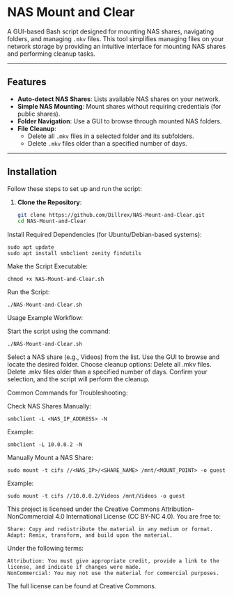 # NAS Mount and Clear

A GUI-based Bash script designed for mounting NAS shares, navigating folders, and managing `.mkv` files. This tool simplifies managing files on your network storage by providing an intuitive interface for mounting NAS shares and performing cleanup tasks.

---

## Features
- **Auto-detect NAS Shares**: Lists available NAS shares on your network.
- **Simple NAS Mounting**: Mount shares without requiring credentials (for public shares).
- **Folder Navigation**: Use a GUI to browse through mounted NAS folders.
- **File Cleanup**:
  - Delete all `.mkv` files in a selected folder and its subfolders.
  - Delete `.mkv` files older than a specified number of days.

---

## Installation

Follow these steps to set up and run the script:

1. **Clone the Repository**:
   ```bash
   git clone https://github.com/Dillrex/NAS-Mount-and-Clear.git
   cd NAS-Mount-and-Clear

Install Required Dependencies (for Ubuntu/Debian-based systems):

    sudo apt update
    sudo apt install smbclient zenity findutils

Make the Script Executable:

    chmod +x NAS-Mount-and-Clear.sh

Run the Script:

    ./NAS-Mount-and-Clear.sh

Usage
Example Workflow:

  Start the script using the command:

    ./NAS-Mount-and-Clear.sh

  Select a NAS share (e.g., Videos) from the list.
  Use the GUI to browse and locate the desired folder.
  Choose cleanup options:
      Delete all .mkv files.
      Delete .mkv files older than a specified number of days.
  Confirm your selection, and the script will perform the cleanup.

Common Commands for Troubleshooting:

Check NAS Shares Manually:

    smbclient -L <NAS_IP_ADDRESS> -N

Example:

    smbclient -L 10.0.0.2 -N

Manually Mount a NAS Share:

    sudo mount -t cifs //<NAS_IP>/<SHARE_NAME> /mnt/<MOUNT_POINT> -o guest

Example:

    sudo mount -t cifs //10.0.0.2/Videos /mnt/Videos -o guest

This project is licensed under the Creative Commons Attribution-NonCommercial 4.0 International License (CC BY-NC 4.0).
You are free to:

    Share: Copy and redistribute the material in any medium or format.
    Adapt: Remix, transform, and build upon the material.

Under the following terms:

    Attribution: You must give appropriate credit, provide a link to the license, and indicate if changes were made.
    NonCommercial: You may not use the material for commercial purposes.

The full license can be found at Creative Commons.
